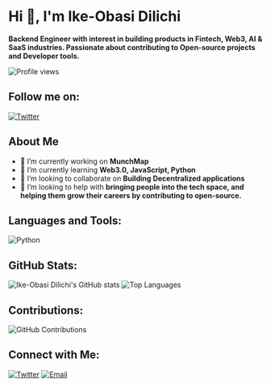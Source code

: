 # Hi 👋, I'm Ike-Obasi Dilichi

**Backend Engineer with interest in building products in Fintech, Web3, AI & SaaS industries. Passionate about contributing to Open-source projects and Developer tools.**

![Profile views](https://komarev.com/ghpvc/?username=CodewithDili&color=blue)

## Follow me on:
[![Twitter](https://img.shields.io/twitter/follow/0xchetachi?style=social)](https://x.com/0xchetachi/)

## About Me
- 🔭 I’m currently working on **MunchMap**
- 🌱 I’m currently learning **Web3.0, JavaScript, Python**
- 👯 I’m looking to collaborate on **Building Decentralized applications**
- 🤝 I’m looking to help with **bringing people into the tech space, and helping them grow their careers by contributing to open-source.**

## Languages and Tools:
![Python](https://img.shields.io/badge/Python-3776AB?style=flat&logo=python&logoColor=white)

## GitHub Stats:
![Ike-Obasi Dilichi's GitHub stats](https://github-readme-stats.vercel.app/api?username=CodewithDili&show_icons=true&theme=radical)
![Top Languages](https://github-readme-stats.vercel.app/api/top-langs/?username=CodewithDili&layout=compact&theme=radical)

## Contributions:
![GitHub Contributions](https://github-readme-streak-stats.herokuapp.com/?user=CodewithDili&theme=radical)

## Connect with Me:
[![Twitter](https://img.shields.io/badge/Twitter-1DA1F2?style=flat&logo=twitter&logoColor=white)](https://x.com/0xchetachi/)
[![Email](https://img.shields.io/badge/Email-D14836?style=flat&logo=gmail&logoColor=white)](mailto:dilichi20044@gmail.com)
